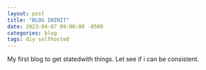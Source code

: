 ```yaml
---
layout: post
title: "BLOG ININIT"
date: 2023-04-07 09:00:00 -0500
categories: blog
tags: diy selfhosted
---
```


My first blog to get statedwith things. Let see if i can be consistent.